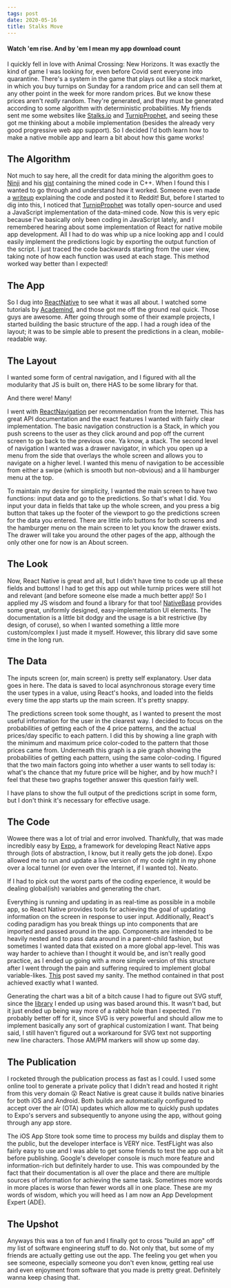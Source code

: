 ```yaml
---
tags: post
date: 2020-05-16
title: Stalks Move
---
```


#### Watch 'em rise. And by 'em I mean my app download count

I quickly fell in love with Animal Crossing: New Horizons. It was exactly the kind of game I was looking for, even before Covid sent everyone into quarantine. There's a system in the game that plays out like a stock market, in which you buy turnips on Sunday for a random price and can sell them at any other point in the week for more random prices. But we know these prices aren't *really* random. They're generated, and they must be generated according to some algorithm with deterministic probabilities. My friends sent me some websites like [Stalks.io](https://stalks.io/) and [TurnipProphet](https://turnipprophet.io/), and seeing these got me thinking about a mobile implementation (besides the already very good progressive web app support). So I decided I'd both learn how to make a native mobile app and learn a bit about how this game works!

## The Algorithm
Not much to say here, all the credit for data mining the algorithm goes to [Ninji](https://twitter.com/_Ninji) and his [gist](https://gist.github.com/Treeki/85be14d297c80c8b3c0a76375743325b) containing the mined code in C++. When I found this I wanted to go through and understand how it worked. Someone even made a [writeup](https://www.reddit.com/r/acturnips/comments/ft42cb/sw_breaking_down_the_stalk_market_a_deep_dive/) explaining the code and posted it to Reddit! But, before I started to dig into this, I noticed that  [TurnipProphet](https://turnipprophet.io/) was totally open-source and used a JavaScript implementation of the data-mined code. Now this is very epic because I've basically only been coding in JavaScript lately, and I remembered hearing about some implementation of React for native mobile app development. All I had to do was whip up a nice looking app and I could easily implement the predictions logic by exporting the output function of the script. I just traced the code backwards starting from the user view, taking note of how each function was used at each stage. This method worked way better than I expected!

## The App
So I dug into [ReactNative](https://reactnative.dev/) to see what it was all about. I watched some tutorials by [Academind](https://www.youtube.com/watch?v=qSRrxpdMpVc&t=4611s), and those got me off the ground real quick. Those guys are awesome. After going through some of their example projects, I started building the basic structure of the app. I had a rough idea of the layout; it was to be simple able to present the predictions in a clean, mobile-readable way.

## The Layout
I wanted some form of central navigation, and I figured with all the modularity that JS is built on, there HAS to be some library for that.

And there were! Many!

I went with [ReactNavigation](https://reactnavigation.org/) per recommendation from the Internet. This has great API documentation and the exact features I wanted with fairly clear implementation. The basic navigation construction is a Stack, in which you push screens to the user as they click around and pop off the current screen to go back to the previous one. Ya know, a stack. The second level of navigation I wanted was a drawer navigator, in which you open up a menu from the side that overlays the whole screen and allows you to navigate on a higher level. I wanted this menu of navigation to be accessible from either a swipe (which is smooth but non-obvious) and a lil hamburger menu at the top.

To maintain my desire for simplicity, I wanted the main screen to have two functions: input data and go to the predictions. So that's what I did. You input your data in fields that take up the whole screen, and you press a big button that takes up the footer of the viewport to go the predictions screen for the data you entered. There are little info buttons for both screens and the hamburger menu on the main screen to let you know the drawer exists. The drawer will take you around the other pages of the app, although the only other one for now is an About screen.

## The Look
Now, React Native is great and all, but I didn't have time to code up all these fields and buttons! I had to get this app out while turnip prices were still hot and relevant (and before someone else made a much better app)! So I applied my JS wisdom and found a library for that too! [NativeBase](https://nativebase.io/) provides some great, uniformly designed, easy-implementation UI elements. The documentation is a little bit dodgy and the usage is a bit restrictive (by design, of coruse), so when I wanted something a little more custom/complex I just made it myself. However, this library did save some time in the long run.

## The Data
The inputs screen (or, main screen) is pretty self explanatory. User data goes in here. The data is saved to local asynchronous storage every time the user types in a value, using React's hooks, and loaded into the fields every time the app starts up the main screen. It's pretty snappy. 

The predictions screen took some thought, as I wanted to present the most useful information for the user in the clearest way. I decided to focus on the probabilities of getting each of the 4 price patterns, and the actual prices/day specific to each pattern. I did this by showing a line graph with the minimum and maximum price color-coded to the pattern that those prices came from. Underneath this graph is a pie graph showing the probabilities of getting each pattern, using the same color-coding. I figured that the two main factors going into whether a user wants to sell today is: what's the chance that my future price will be higher, and by how much? I feel that these two graphs together answer this question fairly well.

I have plans to show the full output of the predictions script in some form, but I don't think it's necessary for effective usage.

## The Code
Wowee there was a lot of trial and error involved. Thankfully, that was made incredibly easy by [Expo](https://expo.io/learn), a framework for developing React Native apps through (lots of abstraction, I know, but it really gets the job done). Expo allowed me to run and update a live version of my code right in my phone over a local tunnel (or even over the Internet, if I wanted to). Neato.

If I had to pick out the worst parts of the coding experience, it would be dealing global(ish) variables and generating the chart.

Everything is running and updating in as real-time as possible in a mobile app, so React Native provides tools for achieving the goal of updating information on the screen in response to user input. Additionally, React's coding paradigm has you break things up into components that are imported and passed around in the app. Components are intended to be heavily nested and to pass data around in a parent-child fashion, but sometimes I wanted data that existed on a more global app-level. This was way harder to achieve than I thought it would be, and isn't really good practice, as I ended up going with a more simple version of this structure after I went through the pain and suffering required to implement global variable-likes. [This](https://dev.to/ryanmoragas/global-state-in-react-2kcp) post saved my sanity. The method contained in that post achieved exactly what I wanted.

Generating the chart was a bit of a bitch cause I had to figure out SVG stuff, since the [library](https://github.com/JesperLekland/react-native-svg-charts) I ended up using was based around this. It wasn't bad, but it just ended up being way more of a rabbit hole than I expected. I'm probably better off for it, since SVG is very powerful and should allow me to implement basically any sort of graphical customization I want. That being said, I still haven't figured out a workaround for SVG text not supporting new line characters. Those AM/PM markers will show up some day.

## The Publication
I rocketed through the publication process as fast as I could. I used some online tool to generate a private policy that I didn't read and hosted it right from this very domain 😮 React Native is great cause it builds native binaries for both iOS and Android. Both builds are automatically configured to accept over the air (OTA) updates which allow me to quickly push updates to Expo's servers and subsequently to anyone using the app, without going through any app store. 

The iOS App Store took some time to process my builds and display them to the public, but the developer interface is VERY nice. TestFLight was also fairly easy to use and I was able to get some friends to test the app out a bit before publishing. Google's developer console is much more feature and information-rich but definitely harder to use. This was compounded by the fact that their documentation is all over the place and there are multiple sources of information for achieving the same task. Sometimes more words in more places is worse than fewer words all in one place. These are my words of wisdom, which you will heed as I am now an App Development Expert (ADE).

## The Upshot
Anyways this was a ton of fun and I finally got to cross "build an app" off my list of software engineering stuff to do. Not only that, but some of my friends are actually getting use out the app. The feeling you get when you see someone, especially someone you don't even know, getting real use and even enjoyment from software that you made is pretty great. Definitely wanna keep chasing that.
